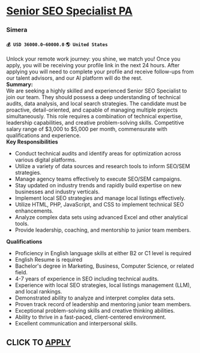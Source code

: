 # [Senior SEO Specialist PA](https://www.remotewlb.com/apply/senior-seo-specialist-pa)  
### Simera  
#### `💰 USD 36000.0~60000.0` `🌎 United States`  
Unlock your remote work journey: you shine, we match you! Once you apply, you will be receiving your profile link in the next 24 hours. After applying you will need to complete your profile and receive follow-ups from our talent advisors, and our AI platform will do the rest.  
 **Summary:**  
We are seeking a highly skilled and experienced Senior SEO Specialist to join our team. They should possess a deep understanding of technical audits, data analysis, and local search strategies. The candidate must be proactive, detail-oriented, and capable of managing multiple projects simultaneously. This role requires a combination of technical expertise, leadership capabilities, and creative problem-solving skills. Competitive salary range of $3,000 to $5,000 per month, commensurate with qualifications and experience.  
 **Key Responsibilities**  

  * Conduct technical audits and identify areas for optimization across various digital platforms.
  * Utilize a variety of data sources and research tools to inform SEO/SEM strategies.
  * Manage agency teams effectively to execute SEO/SEM campaigns.
  * Stay updated on industry trends and rapidly build expertise on new businesses and industry verticals.
  * Implement local SEO strategies and manage local listings effectively.
  * Utilize HTML, PHP, JavaScript, and CSS to implement technical SEO enhancements.
  * Analyze complex data sets using advanced Excel and other analytical tools.
  * Provide leadership, coaching, and mentorship to junior team members.

  
 **Qualifications**  

  * Proficiency in English language skills at either B2 or C1 level is required
  * English Resume is required
  * Bachelor's degree in Marketing, Business, Computer Science, or related field.
  * 4-7 years of experience in SEO including technical audits.
  * Experience with local SEO strategies, local listings management (LLM), and local rankings.
  * Demonstrated ability to analyze and interpret complex data sets.
  * Proven track record of leadership and mentoring junior team members.
  * Exceptional problem-solving skills and creative thinking abilities.
  * Ability to thrive in a fast-paced, client-centered environment.
  * Excellent communication and interpersonal skills.

  
## CLICK TO [APPLY](https://www.remotewlb.com/apply/senior-seo-specialist-pa)

